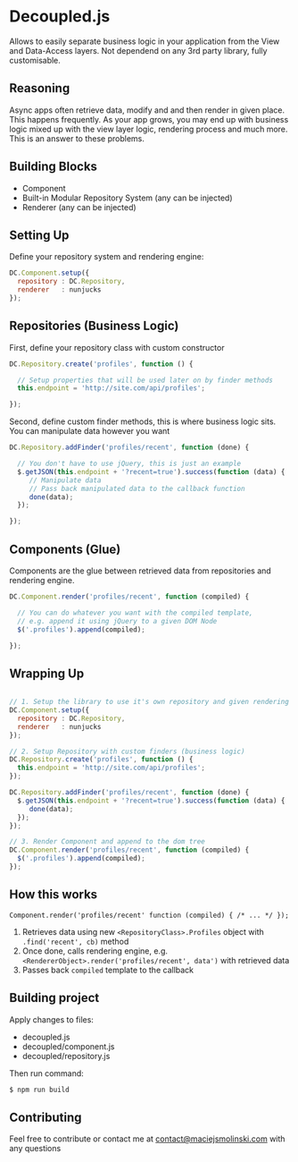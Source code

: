 # Decoupled.js

Allows to easily separate business logic in your application from the View and Data-Access layers.
Not dependend on any 3rd party library, fully customisable.

## Reasoning

Async apps often retrieve data, modify and and then render in given place. This happens frequently.
As your app grows, you may end up with business logic mixed up with the view layer logic, rendering process and much more. This is an answer to these problems. 

## Building Blocks

* Component
* Built-in Modular Repository System (any can be injected)
* Renderer (any can be injected)

## Setting Up

Define your repository system and rendering engine:

``` javascript
DC.Component.setup({
  repository : DC.Repository,
  renderer   : nunjucks
});
```

## Repositories (Business Logic)

First, define your repository class with custom constructor

``` javascript
DC.Repository.create('profiles', function () {

  // Setup properties that will be used later on by finder methods
  this.endpoint = 'http://site.com/api/profiles';

});
```

Second, define custom finder methods, this is where business logic sits. You can manipulate data however you want

``` javascript
DC.Repository.addFinder('profiles/recent', function (done) {

  // You don't have to use jQuery, this is just an example 
  $.getJSON(this.endpoint + '?recent=true').success(function (data) {
     // Manipulate data
     // Pass back manipulated data to the callback function
     done(data); 
  });

});
```

## Components (Glue)

Components are the glue between retrieved data from repositories and rendering engine.

``` javascript
DC.Component.render('profiles/recent', function (compiled) {

  // You can do whatever you want with the compiled template,
  // e.g. append it using jQuery to a given DOM Node
  $('.profiles').append(compiled);

});
```

## Wrapping Up

``` javascript

// 1. Setup the library to use it's own repository and given rendering engine
DC.Component.setup({
  repository : DC.Repository,
  renderer   : nunjucks
});

// 2. Setup Repository with custom finders (business logic)
DC.Repository.create('profiles', function () {
  this.endpoint = 'http://site.com/api/profiles';
});

DC.Repository.addFinder('profiles/recent', function (done) {
  $.getJSON(this.endpoint + '?recent=true').success(function (data) {
     done(data); 
  });
});

// 3. Render Component and append to the dom tree
DC.Component.render('profiles/recent', function (compiled) {
  $('.profiles').append(compiled);
});
```

## How this works

`Component.render('profiles/recent' function (compiled) { /* ... */ });`

1. Retrieves data using new `<RepositoryClass>.Profiles` object with `.find('recent', cb)` method
2. Once done, calls rendering engine, e.g. `<RendererObject>.render('profiles/recent', data')` with retrieved data
3. Passes back `compiled` template to the callback 

## Building project

Apply changes to files:
* decoupled.js
* decoupled/component.js
* decoupled/repository.js

Then run command:

```bash
$ npm run build
```

## Contributing

Feel free to contribute or contact me at contact@maciejsmolinski.com with any questions
